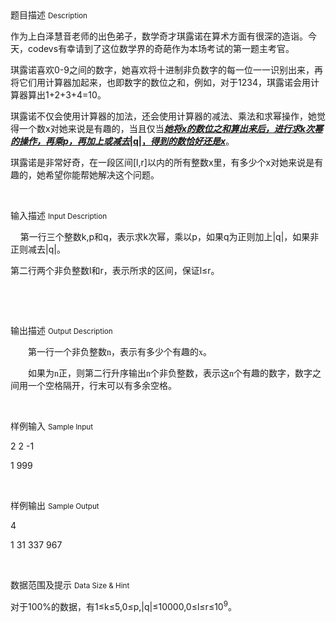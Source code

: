 <div class="panel panel-default">
<div class="area-title">
<span>
题目描述
<small>Description</small>
</span></div>
<div class="panel-body">

<p style=""><span style="">作为上白泽慧音老师的出色弟子，数学奇才琪露诺在算术方面有很深的造诣。今天，codevs</span><span style=""></span><span style="">有幸请到了这位数学界的奇葩作为本场考试的第一题主考官。</span></p><p style=""><span style="">琪露诺喜欢0-9</span><span style=""></span><span style="">之间的数字，她喜欢将十进制非负数字的每一位一一识别出来，再将它们用计算器加起来，也即数字的数位之和，例如，对于1234</span><span style=""></span><span style="">，琪露诺会用计算器算出1+2+3+4=10</span><span style=""></span><span style="">。</span></p><p style=""><span style="">琪露诺不仅会使用计算器的加法，还会使用计算器的减法、乘法和求幂操作，她觉得一个数x</span><span style=""></span><span style="">对她来说是有趣的，当且仅当<strong><em><span style="TEXT-DECORATION: underline;">她将x</span></em></strong></span><span style=""></span><strong><em><span style="TEXT-DECORATION: underline;"><span style="">的数位之和算出来后，进行求k</span></span></em></strong><span style=""></span><strong><em><span style="TEXT-DECORATION: underline;"><span style="">次幂的操作，再乘p</span></span></em></strong><span style=""></span><strong><em><span style="TEXT-DECORATION: underline;"><span style="">，再加上或减去</span></span></em><span style="TEXT-DECORATION: underline;"><span style="">|q|</span></span></strong><span style=""></span><strong><span style="TEXT-DECORATION: underline;"><span style="">，</span></span><em><span style="TEXT-DECORATION: underline;"><span style="">得到的数恰好还是x</span></span></em></strong><span style=""></span><span style="">。</span></p><p style=""><span style="">琪露诺是非常好奇，在一段区间[l,r]</span><span style="">以内的所有整数x</span><span style=""></span><span style="">里，有多少个x</span><span style=""></span><span style="">对她来说是有趣的，她希望你能帮她解决这个问题。</span></p><p> </p>

</div>
</div>

<div class="panel panel-default">
<div class="area-title">
<span>
输入描述
<small>Input Description</small>
</span></div>
<div class="panel-body">
<p><span style=""><span style="">    第一行三个整数k,p和q，</span></span><span style="">表示求k</span><span style=""></span><span style="">次幂，乘以p</span><span style="">，如果q</span><span style=""></span><span style="">为正则加上|q|</span><span style=""></span><span style="">，如果</span><span style=""></span><span style="">非正则减去|q|</span><span style=""></span><span style="">。</span></p><p style=""><span style="">第二行两个非负整数l</span><span style=""></span><span style="">和r</span><span style=""></span><span style="">，表示所求的区间，保证l≤r</span><span style=""></span><span style="">。</span></p><p><span style=""><br></span></p><p><span style=""><span style=""><br></span></span></p>

</div>
</div>
<div  class="panel panel-default">
<div class="area-title">
<span>
输出描述
<small>Output Description</small>
</span></div>
<div class="panel-body">

<p style="TEXT-INDENT: 28px"><span style="FONT-FAMILY: 宋体"></span></p><p style="TEXT-INDENT: 28px"><span style="FONT-FAMILY: 宋体">第一行一个非负整数n</span><span style="FONT-FAMILY: ; TOP: 3px"></span><span style="FONT-FAMILY: 宋体">，表示有多少个有趣的x</span><span style="FONT-FAMILY: ; TOP: 3px"></span><span style="FONT-FAMILY: 宋体">。</span></p><p style="TEXT-INDENT: 28px"><span style="FONT-FAMILY: 宋体">如果</span><span style="FONT-FAMILY: ; TOP: 3px"></span><span style="FONT-FAMILY: 宋体">为n正，则第二行升序输出n</span><span style="FONT-FAMILY: ; TOP: 3px"></span><span style="FONT-FAMILY: 宋体">个非负整数，表示这n</span><span style="FONT-FAMILY: ; TOP: 3px"></span><span style="FONT-FAMILY: 宋体">个有趣的数字，数字之间用一个空格隔开，行末可以有多余空格。</span></p><p style="TEXT-INDENT: 28px">&nbsp;</p>

</div>
</div>


<div class="panel panel-default">
<div class="area-title">
<span>
样例输入
<small>Sample Input</small>
</span></div>
<div class="panel-body">
<p style=""><span style="">2 2 -1</span></p><p style=""><span style="">1 999</span></p><p> </p>

</div>
</div>

<div class="panel panel-default">
<div class="area-title">
<span>
样例输出
<small>Sample Output</small>
</span></div>
<div class="panel-body">
<p style=""><span style="">4</span></p><p style=""><span style="">1 31 337 967</span></p><p> </p>

</div>
</div>

<div class="panel panel-default">
<div class="area-title">
<span>
数据范围及提示
<small>Data Size & Hint</small>
</span></div>
<div class="panel-body">
<p style=""><span style="">对于100%</span><span style=""></span><span style="">的数据，有1≤k<span style="">≤</span>5,0<span style="">≤</span>p,|q|<span style="">≤</span>10000,0<span style="">≤</span>l<span style="">≤</span>r<span style="">≤</span>10<sup>9</sup></span><span style="">。</span></p>
</div>
</div>
